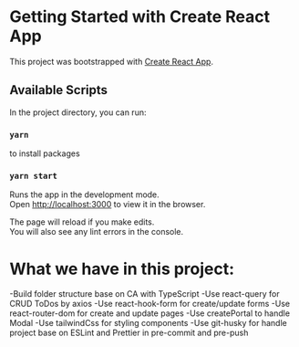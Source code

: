 # Getting Started with Create React App

This project was bootstrapped with [Create React App](https://github.com/facebook/create-react-app).

## Available Scripts

In the project directory, you can run:

### `yarn`

to install packages

### `yarn start`

Runs the app in the development mode.\
Open [http://localhost:3000](http://localhost:3000) to view it in the browser.

The page will reload if you make edits.\
You will also see any lint errors in the console.

# What we have in this project:

-Build folder structure base on CA with TypeScript
-Use react-query for CRUD ToDos by axios
-Use react-hook-form for create/update forms
-Use react-router-dom for create and update pages
-Use createPortal to handle Modal
-Use tailwindCss for styling components
-Use git-husky for handle project base on ESLint and Prettier in pre-commit and pre-push